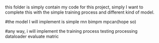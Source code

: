 this folder is simply contain my code for this project,
simply I want to complete this with the simple training process and different kind of model.

#the model I will implement is 
simple rnn
bimpm 
mpcan(hope so)



#any way, i will implement the 
training process 
testing processing 
dataloader
evaluate matric


